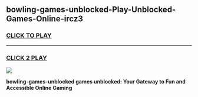 
## bowling-games-unblocked-Play-Unblocked-Games-Online-ircz3
<h3>
<a href="https://premium76.site?title=bowling-games-unblocked&ref=25A">CLICK TO PLAY</a></h3>
<hr>

<h3>
<a href="https://premium76.site?title=bowling-games-unblocked&ref=25A">CLICK 2 PLAY</a>
  
</h3>

<a href="https://premium76.site?title=bowling-games-unblocked&ref=25A"><img src="https://clearcache.store/games.png"></a>


**bowling-games-unblocked games unblocked: Your Gateway to Fun and Accessible Online Gaming**
